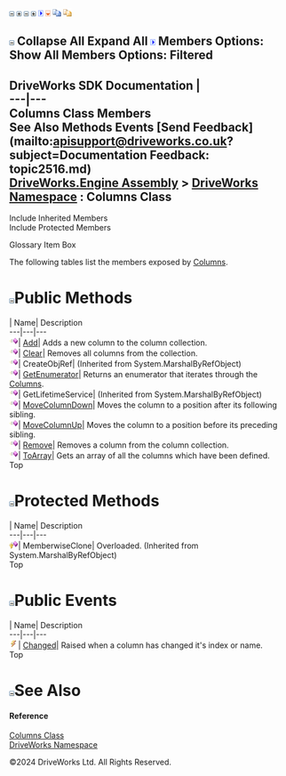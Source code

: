 ![](dotnetimages/collapse.gif) ![](dotnetimages/expand.gif) ![](dotnetimages/collapse.gif) ![](dotnetimages/expand.gif) ![](dotnetimages/drpdown.gif) ![](dotnetimages/drpdown_orange.gif) ![](dotnetimages/copycode.gif) ![](dotnetimages/copycodeHighlight.gif)

![](dotnetimages/collapse.gif) Collapse All Expand All ![](dotnetimages/drpdown.gif) Members Options: Show All  Members Options: Filtered   
---  
DriveWorks SDK Documentation  |   
---|---  
Columns Class Members   
See Also Methods Events [Send Feedback](mailto:apisupport@driveworks.co.uk?subject=Documentation Feedback: topic2516.md)  
[DriveWorks.Engine Assembly](topic2156.md) > [DriveWorks Namespace](topic2159.md) : Columns Class  
---  
  
Include Inherited Members    
Include Protected Members  


Glossary Item Box

The following tables list the members exposed by [Columns](topic2516.md).

# ![](dotnetimages/collapse.gif)Public Methods

| Name| Description  
---|---|---  
![Public Method](dotnetimages/publicMethod.gif)| [Add](topic2522.md)| Adds a new column to the column collection.   
![Public Method](dotnetimages/publicMethod.gif)| [Clear](topic2523.md)| Removes all columns from the collection.   
![Public Method](dotnetimages/publicMethod.gif)| CreateObjRef|  (Inherited from System.MarshalByRefObject)  
![Public Method](dotnetimages/publicMethod.gif)| [GetEnumerator](topic2524.md)| Returns an enumerator that iterates through the [Columns](topic2516.md).   
![Public Method](dotnetimages/publicMethod.gif)| GetLifetimeService|  (Inherited from System.MarshalByRefObject)  
![Public Method](dotnetimages/publicMethod.gif)| [MoveColumnDown](topic2525.md)| Moves the column to a position after its following sibling.   
![Public Method](dotnetimages/publicMethod.gif)| [MoveColumnUp](topic2526.md)| Moves the column to a position before its preceding sibling.   
![Public Method](dotnetimages/publicMethod.gif)| [Remove](topic2527.md)| Removes a column from the column collection.   
![Public Method](dotnetimages/publicMethod.gif)| [ToArray](topic2528.md)| Gets an array of all the columns which have been defined.   
Top

# ![](dotnetimages/collapse.gif)Protected Methods

| Name| Description  
---|---|---  
![Protected Method](dotnetimages/protectedMethod.gif)| MemberwiseClone| Overloaded. (Inherited from System.MarshalByRefObject)  
Top

# ![](dotnetimages/collapse.gif)Public Events

| Name| Description  
---|---|---  
![Public Event](dotnetimages/publicEvent.gif)| [Changed](topic2529.md)| Raised when a column has changed it's index or name.   
Top

# ![](dotnetimages/collapse.gif)See Also

#### Reference

[Columns Class](topic2516.md)   
[DriveWorks Namespace](topic2159.md)

©2024 DriveWorks Ltd. All Rights Reserved.
